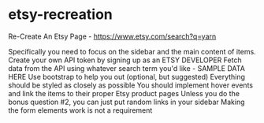 # etsy-recreation

Re-Create An Etsy Page - https://www.etsy.com/search?q=yarn

Specifically you need to focus on the sidebar and the main content of items.
Create your own API token by signing up as an ETSY DEVELOPER
Fetch data from the API using whatever search term you'd like - SAMPLE DATA HERE
Use bootstrap to help you out (optional, but suggested)
Everything should be styled as closely as possible
You should implement hover events and link the items to their proper Etsy product pages
Unless you do the bonus question #2, you can just put random links in your sidebar
Making the form elements work is not a requirement
